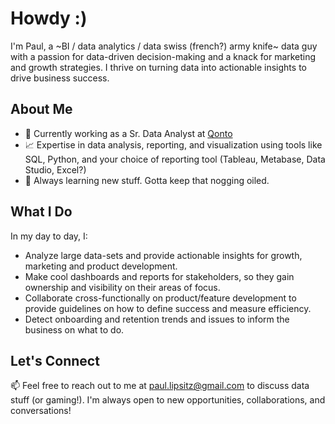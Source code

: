 # Howdy :)

I'm Paul, a ~BI / data analytics / data swiss (french?) army knife~ data guy with a passion for data-driven decision-making and a knack for marketing and growth strategies.
I thrive on turning data into actionable insights to drive business success.

## About Me

- 💼 Currently working as a Sr. Data Analyst at [Qonto](https://qonto.com/)
- 📈 Expertise in data analysis, reporting, and visualization using tools like SQL, Python, and your choice of reporting tool (Tableau, Metabase, Data Studio, Excel?)
- 🌱 Always learning new stuff. Gotta keep that nogging oiled.

## What I Do

In my day to day, I:
- Analyze large data-sets and provide actionable insights for growth, marketing and product development.
- Make cool dashboards and reports for stakeholders, so they gain ownership and visibility on their areas of focus.
- Collaborate cross-functionally on product/feature development to provide guidelines on how to define success and measure efficiency. 
- Detect onboarding and retention trends and issues to inform the business on what to do.

## Let's Connect

📫 Feel free to reach out to me at paul.lipsitz@gmail.com to discuss data stuff (or gaming!). I'm always open to new opportunities, collaborations, and conversations!

